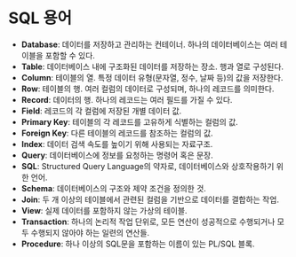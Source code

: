 # SQL 용어

- **Database**: 데이터를 저장하고 관리하는 컨테이너. 하나의 데이터베이스는 여러 테이블을 포함할 수 있다.
- **Table**: 데이터베이스 내에 구조화된 데이터를 저장하는 장소. 행과 열로 구성된다.
- **Column**: 테이블의 열. 특정 데이터 유형(문자열, 정수, 날짜 등)의 값을 저장한다.
- **Row**: 테이블의 행. 여러 컬럼의 데이터로 구성되며, 하나의 레코드를 의미한다.
- **Record**: 데이터의 행. 하나의 레코드는 여러 필드를 가질 수 있다.
- **Field**: 레코드의 각 컬럼에 저장된 개별 데이터 값.
- **Primary Key**: 테이블의 각 레코드를 고유하게 식별하는 컬럼의 값.
- **Foreign Key**: 다른 테이블의 레코드를 참조하는 컬럼의 값.
- **Index**: 데이터 검색 속도를 높이기 위해 사용되는 자료구조.
- **Query**: 데이터베이스에 정보를 요청하는 명령어 혹은 문장.
- **SQL**: Structured Query Language의 약자로, 데이터베이스와 상호작용하기 위한 언어.
- **Schema**: 데이터베이스의 구조와 제약 조건을 정의한 것.
- **Join**: 두 개 이상의 테이블에서 관련된 컬럼을 기반으로 데이터를 결합하는 작업.
- **View**: 실제 데이터를 포함하지 않는 가상의 테이블.
- **Transaction**: 하나의 논리적 작업 단위로, 모든 연산이 성공적으로 수행되거나 모두 수행되지 않아야 하는 일련의 연산들.
- **Procedure**: 하나 이상의 SQL문을 포함하는 이름이 있는 PL/SQL 블록.

